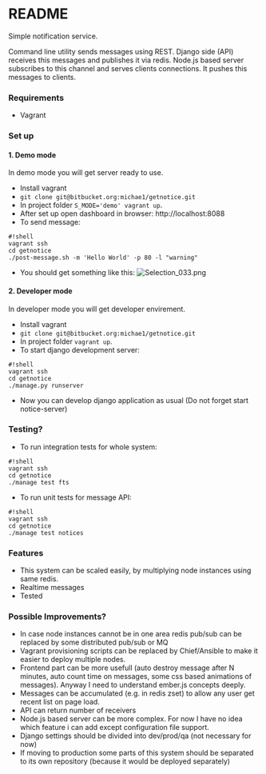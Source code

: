 # README #

Simple notification service. 

Command line utility sends messages using REST. Django side (API) receives this messages and publishes it via redis. Node.js based server subscribes to this channel and serves clients connections. It pushes this messages to clients.

### Requirements ###

* Vagrant

### Set up ###
#### 1. Demo mode ####
In demo mode you will get server ready to use.

* Install vagrant
* `git clone git@bitbucket.org:michae1/getnotice.git`
* In project folder `S_MODE='demo' vagrant up`.
* After set up open dashboard in browser: http://localhost:8088
* To send message: 

```
#!shell
vagrant ssh
cd getnotice 
./post-message.sh -m 'Hello World' -p 80 -l "warning"

```
* You should get something like this:
![Selection_033.png](https://bitbucket.org/repo/jr74qK/images/3206648382-Selection_033.png)

#### 2. Developer mode ####
In developer mode you will get developer envirement.

* Install vagrant
* `git clone git@bitbucket.org:michae1/getnotice.git`
* In project folder `vagrant up`.
* To start django development server:
```
#!shell
vagrant ssh
cd getnotice 
./manage.py runserver

```
* Now you can develop django application as usual (Do not forget start notice-server)

### Testing? ###
* To run integration tests for whole system: 
```
#!shell
vagrant ssh
cd getnotice 
./manage test fts

```
* To run unit tests for message API: 
```
#!shell
vagrant ssh
cd getnotice 
./manage test notices

```

### Features ###
* This system can be scaled easily, by multiplying node instances using same redis.
* Realtime messages
* Tested

### Possible Improvements? ###
* In case node instances cannot be in one area redis pub/sub can be replaced by some distributed pub/sub or MQ
* Vagrant provisioning scripts can be replaced by Chief/Ansible to make it easier to deploy multiple nodes.
* Frontend part can be more usefull (auto destroy message after N minutes, auto count time on messages, some css based animations of messages). Anyway I need to understand ember.js concepts deeply.
* Messages can be accumulated (e.g. in redis zset) to allow any user get recent list on page load.
* API can return number of receivers
* Node.js based server can be more complex. For now I have no idea which feature i can add except configuration file support.
* Django settings should be divided into dev/prod/qa (not necessary for now)
* If moving to production some parts of this system should be separated to its own repository (because it would be deployed separately)